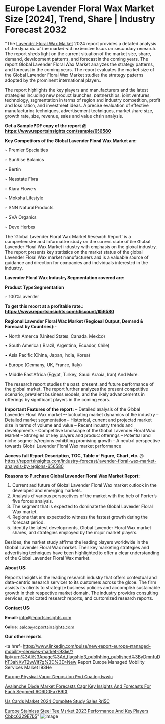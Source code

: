 # Europe Lavender Floral Wax Market Size [2024], Trend, Share | Industry Forecast 2032

 "The <a href=https://www.reportsinsights.com/sample/656580>Lavender Floral Wax Market</a> 2024 report provides a detailed analysis of the dynamic of the market with extensive focus on secondary research. The report sheds light on the current situation of the market size, share, demand, development patterns, and forecast in the coming years. The report Global Lavender Floral Wax Market analyzes the strategy patterns, and forecast in the coming years. The report evaluates the market size of the Global Lavender Floral Wax Market studies the strategy patterns adopted by the prominent international players.

The report highlights the key players and manufacturers and the latest strategies including new product launches, partnerships, joint ventures, technology, segmentation in terms of region and industry competition, profit and loss ration, and investment ideas. A precise evaluation of effective manufacturing techniques, advertisement techniques, market share size, growth rate, size, revenue, sales and value chain analysis.

<strong>Get a Sample PDF copy of the report @ <a href=https://www.reportsinsights.com/sample/656580 style=color:#0000ff;>https://www.reportsinsights.com/sample/656580</a></strong>

<strong>Key Competitors of the Global Lavender Floral Wax Market are:</strong>

‣ Premier Specialties

‣ SunRise Botanics

‣ Bertin

‣ Nesstate Flora

‣ Kiara Flowers

‣ Moksha Lifestyle

‣ SNN Natural Products

‣ SVA Organics

‣ Deve Herbes

The ‘Global Lavender Floral Wax Market Research Report’ is a comprehensive and informative study on the current state of the Global Lavender Floral Wax Market industry with emphasis on the global industry. The report presents key statistics on the market status of the global Lavender Floral Wax market manufacturers and is a valuable source of guidance and direction for companies and individuals interested in the industry.

<strong>Lavender Floral Wax Industry Segmentation covered are:</strong>

<strong>Product Type Segmentation</strong>

‣ 100%Lavender

<strong>To get this report at a profitable rate.: <a href=https://www.reportsinsights.com/discount/656580 style=color:#0000ff;>https://www.reportsinsights.com/discount/656580</a></strong>

<strong>Regional Lavender Floral Wax Market (Regional Output, Demand &amp; Forecast by Countries):-</strong>

• North America (United States, Canada, Mexico)

• South America ( Brazil, Argentina, Ecuador, Chile)

• Asia Pacific (China, Japan, India, Korea)

• Europe (Germany, UK, France, Italy)

• Middle East Africa (Egypt, Turkey, Saudi Arabia, Iran) And More.

The research report studies the past, present, and future performance of the global market. The report further analyzes the present competitive scenario, prevalent business models, and the likely advancements in offerings by significant players in the coming years.

<strong>Important Features of the report:</strong>
– Detailed analysis of the Global Lavender Floral Wax market
–Fluctuating market dynamics of the industry
–Detailed market segmentation
– Historical, current and projected market size in terms of volume and value
– Recent industry trends and developments
– Competitive landscape of the Global Lavender Floral Wax Market
– Strategies of key players and product offerings
– Potential and niche segments/regions exhibiting promising growth
– A neutral perspective towards Global Lavender Floral Wax market performance

<strong>Access full Report Description, TOC, Table of Figure, Chart, etc. </strong>@   <a href=https://reportsinsights.com/industry-forecast/lavender-floral-wax-market-analysis-by-regions-656580 style=color:#0000ff;>https://reportsinsights.com/industry-forecast/lavender-floral-wax-market-analysis-by-regions-656580</a>

<strong>Reasons to Purchase Global Lavender Floral Wax Market Report:</strong>
1. Current and future of Global Lavender Floral Wax market outlook in the developed and emerging markets.
2. Analysis of various perspectives of the market with the help of Porter’s five forces analysis.
3. The segment that is expected to dominate the Global Lavender Floral Wax market.
4. Regions that are expected to witness the fastest growth during the forecast period.
5. Identify the latest developments, Global Lavender Floral Wax market shares, and strategies employed by the major market players.

Besides, the market study affirms the leading players worldwide in the Global Lavender Floral Wax market. Their key marketing strategies and advertising techniques have been highlighted to offer a clear understanding of the Global Lavender Floral Wax market.

<strong><strong>About US</strong>:</strong>

Reports Insights is the leading research industry that offers contextual and data-centric research services to its customers across the globe. The firm assists its clients to strategize business policies and accomplish sustainable growth in their respective market domain. The industry provides consulting services, syndicated research reports, and customized research reports.

<strong>Contact US:</strong>

<p class=><b>Email:</b> <a href=mailto:info@reportsinsights.com>info@reportsinsights.com</a></p>
<p class=><b>Sales:</b> <a href=mailto:sales@reportsinsights.com>sales@reportsinsights.com</a></p>

<strong>Our other reports</strong>

<a href=https://www.linkedin.com/pulse/new-report-europe-managed-mobility-services-market-i93he/?lipi=urn%3Ali%3Apage%3Ad_flagship3_publishing_published%3ByDmnfuDhT3aNXvT2wWif7g%3D%3D>New Report Europe Managed Mobility Services Market I93He</a>

<a href=https://www.linkedin.com/pulse/europe-physical-vapor-deposition-pvd-coating-iwwjc/>Europe Physical Vapor Deposition Pvd Coating Iwwjc</a>

<a href=https://medium.com/@anuragakarte041/avalanche-diode-market-forecasts-cagr-key-insights-and-forecasts-for-each-segment-6c6d0ea7b9df>Avalanche Diode Market Forecasts Cagr Key Insights And Forecasts For Each Segment 6C6D0Ea7B9Df</a>

<a href=https://www.linkedin.com/pulse/us-cards-market-2024-complete-study-sales-rri5c/>Us Cards Market 2024 Complete Study Sales Rri5C</a>

<a href=https://medium.com/@reportinsights.ja/europe-stainless-steel-tee-market-2023-performance-and-key-players-cbbc6329e7d5>Europe Stainless Steel Tee Market 2023 Performance And Key Players Cbbc6329E7D5</a>"
![image](https://github.com/daminid12/RImarketresearch/assets/158430485/ec2e57e6-c544-4a1f-ab4e-7ef700ab5d07)
